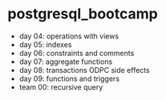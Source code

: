# postgresql_bootcamp

- day 04: operations with views
- day 05: indexes
- day 06: constraints and comments
- day 07: aggregate functions
- day 08: transactions ODPC side effects
- day 09: functions and triggers
- team 00: recursive query
